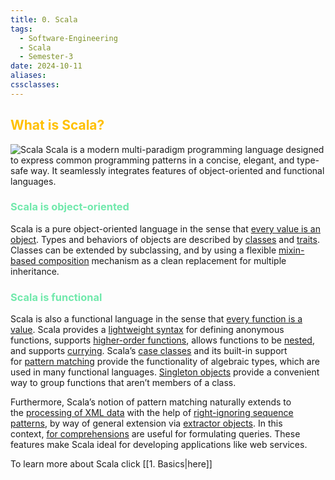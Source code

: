 ```yaml
---
title: 0. Scala
tags:
  - Software-Engineering
  - Scala
  - Semester-3
date: 2024-10-11
aliases: 
cssclasses:
---
```


## <font color="#ffc000">What is Scala?</font>

![Scala](https://scalamacros.org/wp-content/uploads/2021/02/1_uIvRsp2QvkBG-FijXpl-QA-1.png)
Scala is a modern multi-paradigm programming language designed to express common programming patterns in a concise, elegant, and type-safe way. It seamlessly integrates features of object-oriented and functional languages.

### <font color="#71e9ac">Scala is object-oriented</font>
Scala is a pure object-oriented language in the sense that [every value is an object](https://docs.scala-lang.org/tour/unified-types.html). Types and behaviors of objects are described by [classes](https://docs.scala-lang.org/tour/classes.html) and [traits](https://docs.scala-lang.org/tour/traits.html). Classes can be extended by subclassing, and by using a flexible [mixin-based composition](https://docs.scala-lang.org/tour/mixin-class-composition.html) mechanism as a clean replacement for multiple inheritance.

### <font color="#71e9ac">Scala is functional</font>
Scala is also a functional language in the sense that [every function is a value](https://docs.scala-lang.org/tour/unified-types.html). Scala provides a [lightweight syntax](https://docs.scala-lang.org/tour/basics.html#functions) for defining anonymous functions, supports [higher-order functions](https://docs.scala-lang.org/tour/higher-order-functions.html), allows functions to be [nested](https://docs.scala-lang.org/tour/nested-functions.html), and supports [currying](https://docs.scala-lang.org/tour/multiple-parameter-lists.html). Scala’s [case classes](https://docs.scala-lang.org/tour/case-classes.html) and its built-in support for [pattern matching](https://docs.scala-lang.org/tour/pattern-matching.html) provide the functionality of algebraic types, which are used in many functional languages. [Singleton objects](https://docs.scala-lang.org/tour/singleton-objects.html) provide a convenient way to group functions that aren’t members of a class.

Furthermore, Scala’s notion of pattern matching naturally extends to the [processing of XML data](https://github.com/scala/scala-xml/wiki/XML-Processing) with the help of [right-ignoring sequence patterns](https://docs.scala-lang.org/tour/regular-expression-patterns.html), by way of general extension via [extractor objects](https://docs.scala-lang.org/tour/extractor-objects.html). In this context, [for comprehensions](https://docs.scala-lang.org/tour/for-comprehensions.html) are useful for formulating queries. These features make Scala ideal for developing applications like web services.

To learn more about Scala click [[1. Basics|here]]
